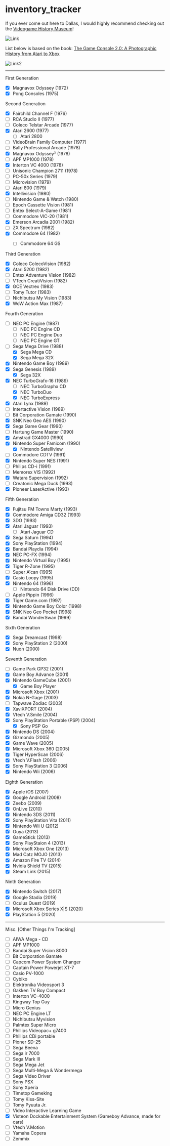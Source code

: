 # inventory_tracker

If you ever come out here to Dallas, I would highly recommend checking out the [Videogame History Museum](https://www.youtube.com/watch?v=Le_aHIOZZNQ)!

![Link](https://raw.githubusercontent.com/antoinesylvia/game_time/main/sonic.gif)

List below is based on the book: [The Game Console 2.0: A Photographic History from Atari to Xbox](https://www.amazon.com/Game-Console-2-0-Photographic-History-ebook/dp/B08YNRMT1Q)

![Link2](https://raw.githubusercontent.com/antoinesylvia/game_time/main/book.jpg)

-------------------

First Generation

- [x] Magnavox Odyssey (1972)
- [x] Pong Consoles (1975)

Second Generation

- [x] Fairchild Channel F (1976)
- [ ] RCA Studio II (1977)
- [ ] Coleco Telstar Arcade (1977)
- [x] Atari 2600 (1977)
    - [ ] Atari 2800 
- [ ] VideoBrain Family Computer (1977)
- [ ] Bally Professional Arcade (1978)
- [x] Magnavox Odyssey² (1978)
- [ ] APF MP1000 (1978)
- [x] Interton VC 4000 (1978)
- [ ] Unisonic Champion 2711 (1978)
- [ ] PC-50x Series (1979)
- [ ] Microvision (1979)
- [ ] Atari 800 (1979)
- [x] Intellivision (1980)
- [ ] Nintendo Game & Watch (1980)
- [ ] Epoch Cassette Vision (1981)
- [ ] Entex Select-A-Game (1981)
- [ ] Commodore VIC-20 (1981)
- [x] Emerson Arcadia 2001 (1982)
- [ ] ZX Spectrum (1982)
- [x] Commodore 64 (1982)
    - [ ] Commodore 64 GS
    

Third Generation

- [x] Coleco ColecoVision (1982)
- [x] Atari 5200 (1982)
- [ ] Entex Adventure Vision (1982)
- [ ] VTech CreatiVision (1982)
- [x] GCE Vectrex (1983)
- [ ] Tomy Tutor (1983)
- [ ] Nichibutsu My Vision (1983)
- [x] WoW Action Max (1987)

Fourth Generation

- [ ] NEC PC Engine (1987)
    - [ ] NEC PC Engine CD
    - [ ] NEC PC Engine Duo
    - [ ] NEC PC Engine GT
- [ ] Sega Mega Drive (1988)
    - [x] Sega Mega CD
    - [x] Sega Mega 32X
- [x] Nintendo Game Boy (1989)
- [x] Sega Genesis (1989)
    - [x] Sega 32X 
- [x] NEC TurboGrafx-16 (1989)
    - [ ] NEC TurboGraphx CD
    - [x] NEC TurboDuo
    - [x] NEC TurboExpress
- [x] Atari Lynx (1989)
- [ ] Intertactive Vision (1989)
- [ ] Bit Corporation Gamate (1990)
- [x] SNK Neo Geo AES (1990)
- [x] Sega Game Gear (1990)
- [ ] Hartung Game Master (1990)
- [x] Amstrad GX4000 (1990)
- [x] Nintendo Super Famicom (1990)
    - [x] Nintendo Satelliview 
- [ ] Commodore CDTV (1991)
- [x] Nintendo Super NES (1991)
- [ ] Philips CD-i (1991)
- [ ] Memorex VIS (1992)
- [x] Watara Supervision (1992)
- [ ] Creatonic Mega Duck (1993)
- [x] Pioneer LaserActive (1993)

Fifth Generation

- [x] Fujitsu FM Towns Marty (1993)
- [x] Commodore Amiga CD32 (1993)
- [x] 3DO (1993)
- [x] Atari Jaguar (1993)
    - [ ] Atari Jaguar CD 
- [x] Sega Saturn (1994)
- [x] Sony PlayStation (1994)
- [x] Bandai Playdia (1994)
- [x] NEC PC-FX (1994)
- [x] Nintendo Virtual Boy (1995)
- [x] Tiger R-Zone (1995)
- [ ] Super A'can (1995)
- [x] Casio Loopy (1995)
- [x] Nintendo 64 (1996)
    - [ ] Nintendo 64 Disk Drive (DD)
- [ ] Apple Pippin (1996)
- [x] Tiger Game.com (1997)
- [x] Nintendo Game Boy Color (1998)
- [x] SNK Neo Geo Pocket (1998)
- [x] Bandai WonderSwan (1999)

Sixth Generation

- [x] Sega Dreamcast (1998)
- [x] Sony PlayStation 2 (2000)
- [x] Nuon (2000)

Seventh Generation

- [ ] Game Park GP32 (2001)
- [x] Game Boy Advance (2001)
- [x] Nintendo GameCube (2001)
    - [x] Game Boy Player 
- [x] Microsoft Xbox (2001)
- [x] Nokia N-Gage (2003)
- [ ] Tapwave Zodiac (2003)
- [x] XaviXPORT (2004)
- [x] Vtech V.Smile (2004)
- [x] Sony PlayStation Portable (PSP) (2004)
    - [x] Sony PSP Go 
- [x] Nintendo DS (2004)
- [x] Gizmondo (2005)
- [x] Game Wave (2005)
- [x] Microsoft Xbox 360 (2005)
- [x] Tiger HyperScan (2006)
- [x] Vtech V.Flash (2006)
- [x] Sony PlayStation 3 (2006)
- [x] Nintendo Wii (2006)

Eighth Generation

- [x] Apple iOS (2007)
- [x] Google Android (2008)
- [x] Zeebo (2009)
- [x] OnLive (2010)
- [x] Nintendo 3DS (2011)
- [x] Sony PlayStation Vita (2011)
- [x] Nintendo Wii U (2012)
- [x] Ouya (2013)
- [x] GameStick (2013)
- [x] Sony PlayStaion 4 (2013)
- [x] Microsoft Xbox One (2013)
- [x] Mad Catz MOJO (2013)
- [x] Amazon Fire TV (2014)
- [x] Nvidia Shield TV (2015)
- [x] Steam Link (2015)

Ninth Generation

- [x] Nintendo Switch (2017)
- [x] Google Stadia (2019)
- [ ] Oculus Quest (2019)
- [x] Microsoft Xbox Series X|S (2020)
- [x] PlayStation 5 (2020)

-----------------------------------
Misc. [Other Things I'm Tracking]

- [ ] AIWA Mega - CD
- [ ] APF MP1000
- [ ] Bandai Super Vision 8000
- [ ] Bit Corporation Gamate
- [ ] Capcom Power System Changer
- [ ] Captain Power Powerjet XT-7
- [ ] Casio PV-1000
- [ ] Cybiko
- [ ] Elektronika Videosport 3
- [ ] Gakken TV Boy Compact
- [ ] Interton VC-4000
- [ ] Kingway Top Guy
- [ ] Micro Genius
- [ ] NEC PC Engine LT
- [ ] Nichibutsu Myvision
- [ ] Palmtex Super Micro
- [ ] Phillips Videopac+ g7400
- [ ] Phillips CDi portable
- [ ] Pioner SD-25
- [ ] Sega Beena
- [ ] Sega ir 7000
- [ ] Sega Mark III
- [ ] Sega Mega Jet
- [ ] Sega Multi-Mega & Wondermega
- [ ] Sega Video Driver
- [ ] Sony PSX
- [ ] Sony Xperia
- [ ] Timetop Gameking
- [ ] Tomy Kiss-Site
- [ ] Tomy Pyuuta Jr.
- [ ] Video Interactive Learning Game
- [x] Visteon Dockable Entertainment System (Gameboy Advance, made for cars)
- [ ] Vtech V.Motion
- [ ] Yamaha Copera
- [ ] Zemmix
